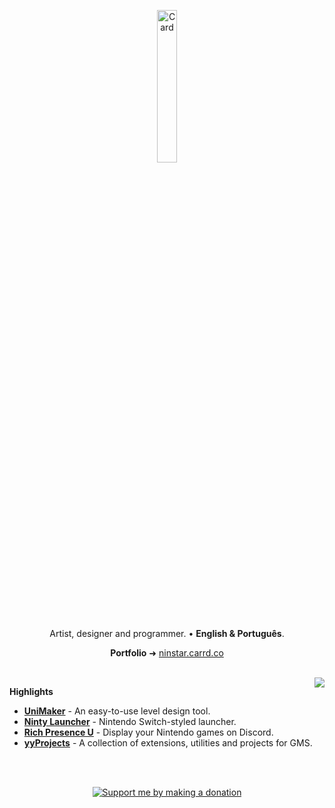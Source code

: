 <p align="center"><img alt="Card" src="https://i.imgur.com/Fgb6ZB8.png" width="25%"></p>
<p align="center">Artist, designer and programmer. • <b>English & Português</b>.</p>
<p align="center"><b>Portfolio</b> ➜ <a href="https://ninstar.carrd.co/">ninstar.carrd.co</a></p>
</br>
<img align="right" src="https://github-readme-stats.vercel.app/api?username=ninstar&theme=github_dark&show_icons=true%29]%28https://github.com/anuraghazra/github-readme-stats" />

**Highlights**
- **[UniMaker](https://github.com/ninstar/UniMaker)** \- An easy-to-use level design tool.
- **[Ninty Launcher](https://github.com/ninstar/Ninty-Launcher)** \- Nintendo Switch-styled launcher.
- **[Rich Presence U](https://github.com/ninstar/Rich-Presence-U)** \- Display your Nintendo games on Discord.
- **[yyProjects](https://github.com/ninstar/yyProjects)** \- A collection of extensions, utilities and projects for GMS.

</br></br>
<div align="center"><a href="https://ko-fi.com/ninstar"><img src="https://img.shields.io/static/v1?label=&logo=kofi&labelColor=4b8dda&logoColor=white&message=Support+Me+By+Making+A+Donation&color=1b2f45&style=for-the-badge" alt="Support me by making a donation"/></a></div>
